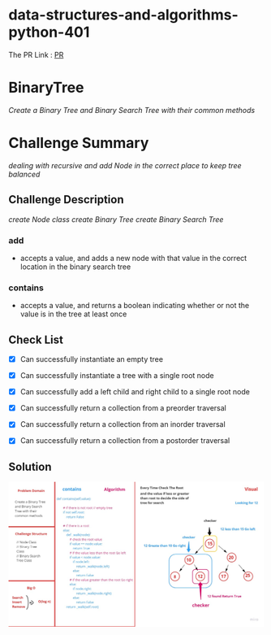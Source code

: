 # data-structures-and-algorithms-python-401

The PR Link : [PR](https://github.com/aghyadalbalkhi-ASAC/data-structures-and-algorithms-python-401/pull/15)

# BinaryTree
*Create a Binary Tree and Binary Search Tree with their common methods*

# Challenge Summary
<!-- Short summary or background information -->

*dealing with recursive  and add Node in the correct place to keep tree balanced*

## Challenge Description
<!-- Description of the challenge -->

*create Node class*
*create Binary Tree*
*create Binary Search Tree*

### add 
- accepts a value, and adds a new node with that value in the correct location in the binary search tree

### contains  
- accepts a value, and returns a boolean indicating whether or not the value is in the tree at least once


## Check List
- [x] Can successfully instantiate an empty tree
- [x] Can successfully instantiate a tree with a single root node
- [x] Can successfully add a left child and right child to a single root node
- [x] Can successfully return a collection from a preorder traversal
- [x] Can successfully return a collection from an inorder traversal
- [x] Can successfully return a collection from a postorder traversal


## Solution
<!-- Embedded whiteboard image -->

![Solution](/assets/BST_WhiteBoard.jpg)